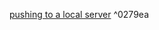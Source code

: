 [pushing to a local server](https://www.jeffgeerling.com/blogs/jeff-geerling/push-your-git-repositories) ^0279ea